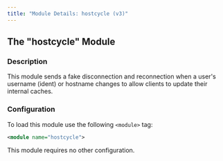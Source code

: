 ```yaml
---
title: "Module Details: hostcycle (v3)"
---
```


## The "hostcycle" Module

### Description

This module sends a fake disconnection and reconnection when a user's username (ident) or hostname changes to allow clients to update their internal caches.

### Configuration

To load this module use the following `<module>` tag:

```xml
<module name="hostcycle">
```

This module requires no other configuration.
